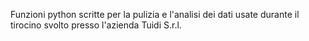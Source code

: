 Funzioni python scritte per la pulizia e l'analisi dei dati usate durante il tirocino svolto presso l'azienda Tuidi S.r.l.
